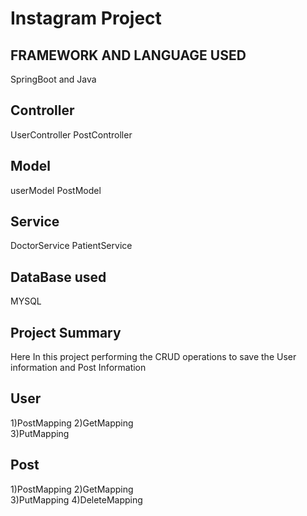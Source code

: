 # Instagram Project
## FRAMEWORK AND LANGUAGE USED
SpringBoot and Java

## Controller
UserController
PostController

## Model
userModel
PostModel

## Service
DoctorService
PatientService

## DataBase used
MYSQL

## Project Summary
Here In this project performing the CRUD operations to save the User information and Post Information
## User
1)PostMapping 
2)GetMapping  
3)PutMapping 
 
## Post
1)PostMapping 
2)GetMapping  
3)PutMapping 
4)DeleteMapping 
